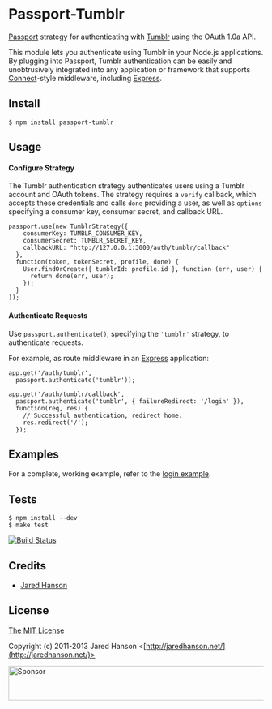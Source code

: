 # Passport-Tumblr

[Passport](http://passportjs.org/) strategy for authenticating with [Tumblr](https://www.tumblr.com/)
using the OAuth 1.0a API.

This module lets you authenticate using Tumblr in your Node.js applications.
By plugging into Passport, Tumblr authentication can be easily and
unobtrusively integrated into any application or framework that supports
[Connect](http://www.senchalabs.org/connect/)-style middleware, including
[Express](http://expressjs.com/).

## Install

    $ npm install passport-tumblr

## Usage

#### Configure Strategy

The Tumblr authentication strategy authenticates users using a Tumblr account
and OAuth tokens.  The strategy requires a `verify` callback, which accepts
these credentials and calls `done` providing a user, as well as `options`
specifying a consumer key, consumer secret, and callback URL.

    passport.use(new TumblrStrategy({
        consumerKey: TUMBLR_CONSUMER_KEY,
        consumerSecret: TUMBLR_SECRET_KEY,
        callbackURL: "http://127.0.0.1:3000/auth/tumblr/callback"
      },
      function(token, tokenSecret, profile, done) {
        User.findOrCreate({ tumblrId: profile.id }, function (err, user) {
          return done(err, user);
        });
      }
    ));

#### Authenticate Requests

Use `passport.authenticate()`, specifying the `'tumblr'` strategy, to
authenticate requests.

For example, as route middleware in an [Express](http://expressjs.com/)
application:

    app.get('/auth/tumblr',
      passport.authenticate('tumblr'));
    
    app.get('/auth/tumblr/callback', 
      passport.authenticate('tumblr', { failureRedirect: '/login' }),
      function(req, res) {
        // Successful authentication, redirect home.
        res.redirect('/');
      });

## Examples

For a complete, working example, refer to the [login example](https://github.com/jaredhanson/passport-tumblr/tree/master/examples/login).

## Tests

    $ npm install --dev
    $ make test

[![Build Status](https://secure.travis-ci.org/jaredhanson/passport-tumblr.png)](http://travis-ci.org/jaredhanson/passport-tumblr)

## Credits

  - [Jared Hanson](http://github.com/jaredhanson)

## License

[The MIT License](http://opensource.org/licenses/MIT)

Copyright (c) 2011-2013 Jared Hanson <[http://jaredhanson.net/](http://jaredhanson.net/)>

<a target='_blank' rel='nofollow' href='https://app.codesponsor.io/link/vK9dyjRnnWsMzzJTQ57fRJpH/jaredhanson/passport-tumblr'>  <img alt='Sponsor' width='888' height='68' src='https://app.codesponsor.io/embed/vK9dyjRnnWsMzzJTQ57fRJpH/jaredhanson/passport-tumblr.svg' /></a>
